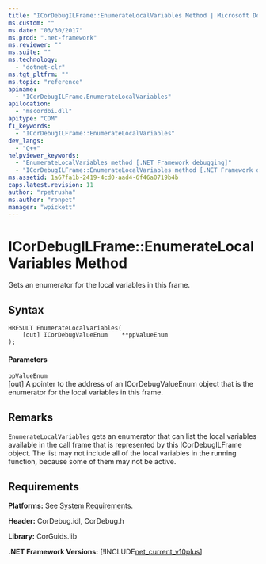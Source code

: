 ```yaml
---
title: "ICorDebugILFrame::EnumerateLocalVariables Method | Microsoft Docs"
ms.custom: ""
ms.date: "03/30/2017"
ms.prod: ".net-framework"
ms.reviewer: ""
ms.suite: ""
ms.technology: 
  - "dotnet-clr"
ms.tgt_pltfrm: ""
ms.topic: "reference"
apiname: 
  - "ICorDebugILFrame.EnumerateLocalVariables"
apilocation: 
  - "mscordbi.dll"
apitype: "COM"
f1_keywords: 
  - "ICorDebugILFrame::EnumerateLocalVariables"
dev_langs: 
  - "C++"
helpviewer_keywords: 
  - "EnumerateLocalVariables method [.NET Framework debugging]"
  - "ICorDebugILFrame::EnumerateLocalVariables method [.NET Framework debugging]"
ms.assetid: 1a67fa1b-2419-4cd0-aad4-6f46a0719b4b
caps.latest.revision: 11
author: "rpetrusha"
ms.author: "ronpet"
manager: "wpickett"
---
```

# ICorDebugILFrame::EnumerateLocalVariables Method
Gets an enumerator for the local variables in this frame.  
  
## Syntax  
  
```  
HRESULT EnumerateLocalVariables(   
    [out] ICorDebugValueEnum    **ppValueEnum  
);  
```  
  
#### Parameters  
 `ppValueEnum`  
 [out] A pointer to the address of an ICorDebugValueEnum object that is the enumerator for the local variables in this frame.  
  
## Remarks  
 `EnumerateLocalVariables` gets an enumerator that can list the local variables available in the call frame that is represented by this ICorDebugILFrame object. The list may not include all of the local variables in the running function, because some of them may not be active.  
  
## Requirements  
 **Platforms:** See [System Requirements](../../../../docs/framework/get-started/system-requirements.md).  
  
 **Header:** CorDebug.idl, CorDebug.h  
  
 **Library:** CorGuids.lib  
  
 **.NET Framework Versions:** [!INCLUDE[net_current_v10plus](../../../../includes/net-current-v10plus-md.md)]